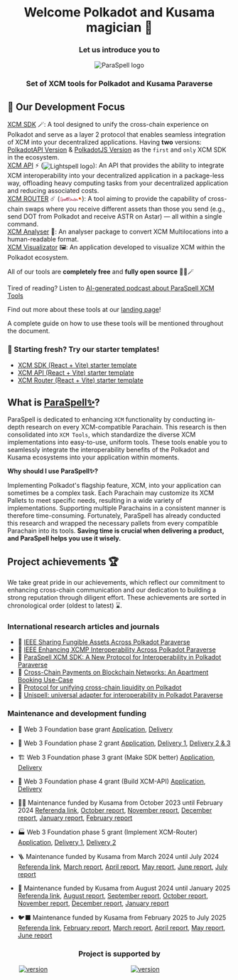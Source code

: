 <h1 align="center">
Welcome Polkadot and Kusama magician 👋
</h1>

<h3 align="center">
Let us introduce you to 
</h3>

<p align="center">
<img width="400" alt="ParaSpell logo" src="https://user-images.githubusercontent.com/55763425/251588903-bcf72b05-bdf7-46d8-b804-16b0e3236792.png">
</p>

<h3 align="center">
Set of XCM tools for Polkadot and Kusama Paraverse
</h3>

## 🧰 Our Development Focus
<ul style="list-style-type: none; padding: 0;">
  <li>
    <a href="https://github.com/paraspell/xcm-tools/tree/main/packages/sdk">XCM SDK</a> 🪄:  A tool designed to unify the cross-chain experience on Polkadot and serve as a layer 2 protocol that enables seamless integration of XCM into your decentralized applications. Having <strong>two</strong> versions: <a href="https://github.com/paraspell/xcm-tools/tree/main/packages/sdk">PolkadotAPI Version</a> & <a href="https://github.com/paraspell/xcm-tools/tree/main/packages/sdk-pjs">PolkadotJS Version</a> as the <code>first</code> and <code>only</code> XCM SDK in the ecosystem.
  </li>
  <li>
    <a href="https://github.com/paraspell/xcm-tools/tree/main/apps/xcm-api">XCM API</a> ⚡️ (<img width="50" alt="Lightspell logo" src="https://user-images.githubusercontent.com/55763425/251588168-4855abc3-445a-4207-9a65-e891975be62c.png" style="display: inline; vertical-align: middle; ">): An API that provides the ability to integrate XCM interoperability into your decentralized application in a package-less way, offloading heavy computing tasks from your decentralized application and reducing associated costs.
  </li>
  <li>
    <a href="https://github.com/paraspell/xcm-tools/tree/main/packages/xcm-router">XCM ROUTER</a> ☄️ (<img width="50" alt="Spellrouter logo" src="https://raw.githubusercontent.com/paraspell/presskit/refs/heads/main/logos_spellrouter/Full%20name.png" style="display: inline; vertical-align: middle;">): A tool aiming to provide the capability of cross-chain swaps where you receive different assets than those you send (e.g., send DOT from Polkadot and receive ASTR on Astar) — all within a single command.
  </li>
  <li>
    <a href="https://github.com/paraspell/xcm-tools/tree/main/packages/xcm-analyser">XCM Analyser</a> 🔎: An analyser package to convert XCM Multilocations into a human-readable format.
  </li>
  <li>
    <a href="https://github.com/paraspell/xcm-tools/tree/main/apps/visualizator-fe">XCM Visualizator</a> 🖼️: An application developed to visualize XCM within the Polkadot ecosystem.
  </li>
</ul>

All of our tools are **completely free** and **fully open source** 🧙‍♂️🪄

Tired of reading? Listen to [AI-generated podcast about ParaSpell XCM Tools](https://notebooklm.google.com/notebook/4707adaa-0abf-417d-b48f-0f387e3625d3/audio)

Find out more about these tools at our [landing page](https://paraspell.xyz)!

A complete guide on how to use these tools will be mentioned throughout the document.

### 🛫 Starting fresh? Try our starter templates!
- [XCM SDK (React + Vite) starter template](https://github.com/paraspell/xcm-sdk-template)
- [XCM API (React + Vite) starter template](https://github.com/paraspell/xcm-api-template)
- [XCM Router (React + Vite) starter template](https://github.com/paraspell/xcm-router-template)

## What is [ParaSpell✨](https://paraspell.xyz)?

ParaSpell is dedicated to enhancing `XCM` functionality by conducting in-depth research on every XCM-compatible Parachain. This research is then consolidated into `XCM Tools`, which standardize the diverse XCM implementations into easy-to-use, uniform tools. These tools enable you to seamlessly integrate the interoperability benefits of the Polkadot and Kusama ecosystems into your application within moments.

**Why should I use ParaSpell✨?**

Implementing Polkadot's flagship feature, XCM, into your application can sometimes be a complex task. Each Parachain may customize its XCM Pallets to meet specific needs, resulting in a wide variety of implementations. Supporting multiple Parachains in a consistent manner is therefore time-consuming. Fortunately, ParaSpell has already conducted this research and wrapped the necessary pallets from every compatible Parachain into its tools. **Saving time is crucial when delivering a product, and ParaSpell helps you use it wisely.**

## Project achievements 🏆

We take great pride in our achievements, which reflect our commitment to enhancing cross-chain communication and our dedication to building a strong reputation through diligent effort. These achievements are sorted in chronological order (oldest to latest) ⌛️.

### International research articles and journals
- 📙 [IEEE Sharing Fungible Assets Across Polkadot Paraverse](https://ieeexplore.ieee.org/document/9872938/)
- 📕 [IEEE Enhancing XCMP Interoperability Across Polkadot Paraverse](https://ieeexplore.ieee.org/document/10174872)
- 📘 [ParaSpell XCM SDK: A New Protocol for Interoperability in Polkadot Paraverse](https://ieeexplore.ieee.org/document/10338906)
- 📗 [Cross-Chain Payments on Blockchain Networks: An Apartment Booking Use-Case](https://dl.acm.org/doi/10.1145/3605098.3636137)
- 📝 [Protocol for unifying cross-chain liquidity on Polkadot](https://www.frontiersin.org/journals/blockchain/articles/10.3389/fbloc.2024.1413840/full)
- 📑 [Unispell: universal adapter for interoperability in Polkadot Paraverse](https://link.springer.com/article/10.1007/s10586-025-05183-6)

### Maintenance and development funding

- 🎈 Web 3 Foundation base grant [Application](https://github.com/w3f/Grants-Program/pull/1118), [Delivery](https://github.com/w3f/Grant-Milestone-Delivery/pull/584)
- 🔭 Web 3 Foundation phase 2 grant [Application](https://github.com/w3f/Grants-Program/pull/1245), [Delivery 1](https://github.com/w3f/Grant-Milestone-Delivery/pull/670), [Delivery 2 & 3](https://github.com/w3f/Grant-Milestone-Delivery/pull/715) 
- 🏗️ Web 3  Foundation phase 3 grant (Make SDK better) [Application](https://github.com/w3f/Grants-Program/pull/1589), [Delivery](https://github.com/w3f/Grant-Milestone-Delivery/pull/836)
- 🚀 Web 3 Foundation phase 4 grant (Build XCM-API) [Application](https://github.com/w3f/Grants-Program/pull/1817), [Delivery](https://github.com/w3f/Grant-Milestone-Delivery/pull/972)
- 👷‍♂️ Maintenance funded by Kusama from October 2023 until February 2024 [Referenda link](https://kusama.polkassembly.io/referenda/277), [October report](https://docs.google.com/document/d/1Rb6bfs81AWToxt9GOe5vuIuCRlWVSHvxrmmOiOqH4K8/edit), [November report](https://docs.google.com/document/d/1NTVf0S5AD3wIa669mtEBK5up4FQCTcaVMBnkwgzHVGg/edit?usp=sharing), [December report](https://docs.google.com/document/d/1zgADoI0327V8VdMEvz19k2JqmgpSCJz0mHLB15c3gbE/edit?usp=sharing), [January report](https://docs.google.com/document/d/1RSqI2pbVrtRhbDB_s1BX3TEudDj3f3KLNAyPGD1U8RU/edit?usp=sharing), [February report](https://docs.google.com/document/d/1rD0pZ9tpFEkpHYeKskaQ_WGt_Z4BXgv7XGDI73moLGY/edit?usp=sharing)
- 🏭 Web 3 Foundation phase 5 grant (Implement XCM-Router) [Application](https://github.com/w3f/Grants-Program/pull/2057), [Delivery 1](https://github.com/w3f/Grant-Milestone-Delivery/pull/1081), [Delivery 2](https://github.com/w3f/Grant-Milestone-Delivery/pull/1087)
- 🪜 Maintenance funded by Kusama from March 2024 until July 2024 [Referenda link](https://kusama.polkassembly.io/referenda/344 ), [March report](https://docs.google.com/document/d/1AAukuZ-H2ecb1kahwO5beMHL5dKo74OC5JA-przJgqA/edit?usp=sharing), [April report](https://docs.google.com/document/d/15cRKcqdNAJFhpfon4brvIKpaJoomnFIET2eI9AgYlIo/edit?usp=sharing), [May report](https://docs.google.com/document/d/1I5mKA_t7uLW7I2ujF8JagfpYA2s97ADUZKDdv9ITnJE/edit?usp=sharing), [June report](https://docs.google.com/document/d/1vy696HHpgiFVn3Xr4eP40NGg-PY5S05aP-yZZEMHI2U/edit?usp=sharing), [July report](https://docs.google.com/document/d/17_6JjysvPLbiZiD7gvKdH_hAyWHpTmEiEX9ytQoSAII/edit?usp=sharing)
- 🧱 Maintenance funded by Kusama from August 2024 until January 2025 [Referenda link](https://kusama.polkassembly.io/referenda/417), [August report](https://docs.google.com/document/d/1yaNIXZOPTSaMGTqahvcEt7gAqlSqsIVCydvkf7T1dbQ/edit?usp=sharing), [September report](https://docs.google.com/document/d/1KRzXq9jB5WamLcgjVUtjI80SC2RC6PnB0SFEjyrAZdw/edit?usp=sharing), [October report](https://docs.google.com/document/d/1ZzvD03XeR7Z43wHCQlgDfGCUXFA0jab5wdPTT1dy9QU/edit?usp=sharing), [November report](https://docs.google.com/document/d/14IExOdqajGJSnvCRqL5XeTLYlPGVd6hwZ35MeG0TK_g/edit?usp=sharing), [December report](https://docs.google.com/document/d/1ApjuM85Nv83Ha_9wSfxLn8iZNqiw37V8shTRLzzrWNo/edit?usp=sharing), [January report](https://docs.google.com/document/d/1-5__OtE60ue-h4QeDmG24MxagsgAgrtUmQLkeLTvNt0/edit?usp=sharing)

- 🐦‍⬛ Maintenance funded by Kusama from February 2025 to July 2025 [Referenda link](https://kusama.polkassembly.io/referenda/485), [February report](https://docs.google.com/document/d/1WmpErT8SyIXApdwtCeB0X28XgUSoR2qXeJSec3c-4dA/edit?usp=sharing), [March report](https://docs.google.com/document/d/1gbVz8yMbesRlE5KHUce1DYmi0UcSMhUICtEsgXIrevA/edit?usp=sharing), [April report](https://docs.google.com/document/d/1FxUdJcUUOQjcd5bHyASGLGpj9Im4Ex06Osk6ixcfi_8/edit?usp=sharing), [May report](https://docs.google.com/document/d/1yhsSCSaOqR7zCWNPM7wvBrpimUxaeb76tmA21wmtxvE/edit?usp=sharing), [June report](https://docs.google.com/document/d/196SwN4cJ03BAjWg6alzt1MW5fSEnnVbSxCx03qjMuYo/edit?usp=sharing)

<div>
  <h3 align="center">
    Project is supported by
  </h3>
  <p style="display: flex; justify-content: center; flex-wrap: wrap; margin: 0;">
    <a href="https://github.com/w3f/Grants-Program/pull/1245" style="flex: 1 1 200px; display: flex; justify-content: center;">
      <img width="200" alt="version" src="https://user-images.githubusercontent.com/55763425/211145923-f7ee2a57-3e63-4b7d-9674-2da9db46b2ee.png" style="max-width: 100%; height: auto;"/>
    </a>
    <a href="https://kusama.subsquare.io/referenda/417" style="flex: 1 1 200px; display: flex; justify-content: center;">
      <img width="200" alt="version" src="https://github.com/paraspell/xcm-sdk/assets/55763425/9ed74ebe-9b29-4efd-8e3e-7467ac4caed6" style="max-width: 100%; height: auto;"/>
    </a>
  </p>
</div>



